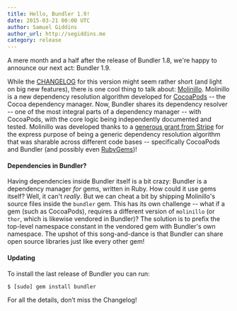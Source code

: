 ```yaml
---
title: Hello, Bundler 1.9!
date: 2015-03-21 00:00 UTC
author: Samuel Giddins
author_url: http://segiddins.me
category: release
---
```


A mere month and a half after the release of Bundler 1.8, we're happy to announce our next act: Bundler 1.9.

While the [CHANGELOG](https://github.com/bundler/bundler/blob/v1.9.0/CHANGELOG.md#190-2015-03-20) for this version might seem rather short (and light on big new features), there is one cool thing to talk about: [Molinillo](https://github.com/CocoaPods/Molinillo). Molinillo is a new dependency resolution algorithm developed for [CocoaPods](http://cocoapods.org) -- the Cocoa dependency manager. Now, Bundler shares its dependency resolver -- one of the most integral parts of a dependency manager -- with CocoaPods, with the core logic being independently documented and tested. Molinillo was developed thanks to a [generous grant from Stripe](https://stripe.com/blog/stripe-open-source-retreat) for the express purpose of being a generic dependency resolution algorithm that was sharable across different code bases -- specifically CocoaPods and Bundler (and possibly even [RubyGems](https://github.com/rubygems/rubygems/pull/1189))!

#### Dependencies in Bundler?

Having dependencies inside Bundler itself is a bit crazy: Bundler is a dependency manager _for_ gems, written in Ruby. How could it use gems itself? Well, it can't _really_. But we can cheat a bit by shipping Molinillo's source files inside the `bundler` gem. This has its own challenge -- what if a gem (such as CocoaPods), requires a different version of `molinillo` (or `thor`, which is likewise vendored in Bundler)? The solution is to prefix the top-level namespace constant in the vendored gem with Bundler's own namespace. The upshot of this song-and-dance is that Bundler can share open source libraries just like every other gem!

#### Updating

To install the last release of Bundler you can run:

```
$ [sudo] gem install bundler
```

For all the details, don’t miss the Changelog!
